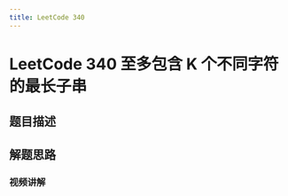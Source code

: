 ```yaml
---
title: LeetCode 340
---
```

# LeetCode 340 至多包含 K 个不同字符的最长子串

## 题目描述

## 解题思路

### 视频讲解

<YoutubeEmbedCard videoUrl="https://www.youtube.com/embed/cT9jiDLNq6g?si=uchFsL9DmSk-3_U_" title="大神Leo英文流讲解, 欢迎订阅频道"/>